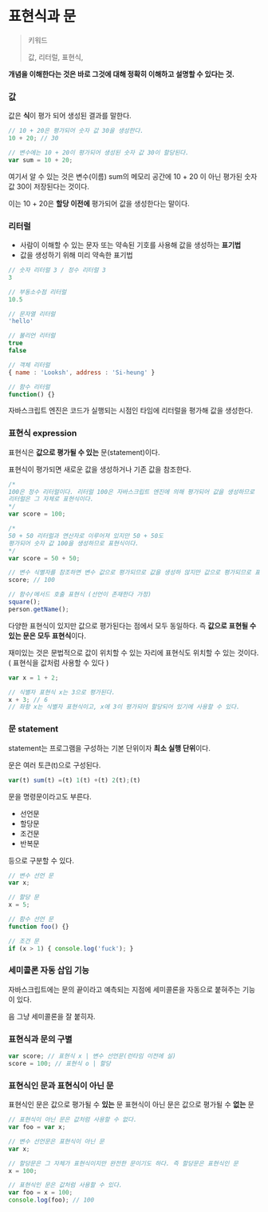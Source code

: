 # 표현식과 문

> 키워드
>
> 값, 리터럴, 표현식,&#x20;

**개념을 이해한다는 것은 바로 그것에 대해 정확히 이해하고 설명할 수 있다는 것.**

### 값

값은 **식**이 평가 되어 생성된 결과를 말한다.

```javascript
// 10 + 20은 평가되어 숫자 값 30을 생성한다.
10 + 20; // 30

// 변수에는 10 + 20이 평가되어 생성된 숫자 값 30이 할당된다.
var sum = 10 + 20;
```

여기서 알 수 있는 것은 변수(이름) sum의 메모리 공간에 10 + 20 이 아닌
평가된 숫자 값 30이 저장된다는 것이다.

이는 10 + 20은 **할당 이전에** 평가되어 값을 생성한다는 말이다.

### 리터럴

* 사람이 이해할 수 있는 문자 또는 약속된 기호를 사용해 값을 생성하는 **표기법**
* 값을 생성하기 위해 미리 약속한 표기법

```javascript
// 숫자 리터럴 3 / 정수 리터럴 3
3

// 부동소수점 리터럴
10.5

// 문자열 리터럴
'hello'

// 불리언 리터럴
true
false

// 객체 리터럴
{ name : 'Looksh', address : 'Si-heung' }

// 함수 리터럴
function() {}
```

자바스크립트 엔진은 코드가 실행되는 시점인 타임에 리터럴을 평가해 값을 생성한다.

### 표현식 expression

표현식은 **값으로 평가될 수 있는** 문(statement)이다.

표현식이 평가되면 새로운 값을 생성하거나 기존 값을 참조한다.

```javascript
/* 
100은 정수 리터럴이다. 리터럴 100은 자바스크립트 엔진에 의해 평가되어 값을 생성하므로
리터럴은 그 자체로 표현식이다.
*/
var score = 100;

/*
50 + 50 리터럴과 연산자로 이루어져 있지만 50 + 50도 
평가되어 숫자 값 100을 생성하므로 표현식이다.
*/
var score = 50 + 50;

// 변수 식별자를 참조하면 변수 값으로 평가되므로 값을 생성하 않지만 값으로 평가되므로 표현식이다.
score; // 100

// 함수/메서드 호출 표현식 (선언이 존재한다 가정)
square();
person.getName();
```

다양한 표현식이 있지만 값으로 평가된다는 점에서 모두 동일하다.
즉 **값으로 표현될 수 있는 문은 모두 표현식**이다.

재미있는 것은 문법적으로 값이 위치할 수 있는 자리에 표현식도 위치할 수 있는 것이다.
( 표현식을 값처럼 사용할 수 있다 )

```javascript
var x = 1 + 2;

// 식별자 표현식 x는 3으로 평가된다.
x + 3; // 6
// 좌항 x는 식별자 표현식이고, x에 3이 평가되어 할당되어 있기에 사용할 수 있다.
```

### 문 statement

statement는 프로그램을 구성하는 기본 단위이자 **최소 실행 단위**이다.

문은 여러 토큰(t)으로 구성된다.

```javascript
var(t) sum(t) =(t) 1(t) +(t) 2(t);(t)
```

문을 명령문이라고도 부른다.

* 선언문
* 할당문
* 조건문
* 반복문

등으로 구분할 수 있다.

```javascript
// 변수 선언 문
var x;

// 할당 문
x = 5;

// 함수 선언 문
function foo() {}

// 조건 문
if (x > 1) { console.log('fuck'); }
```

### 세미콜론 자동 삽입 기능

자바스크립트에는 문의 끝이라고 예측되는 지점에 세미콜론을 자동으로 붙혀주는 기능이 있다.

음 그냥 세미콜론을 잘 붙히자.

### 표현식과 문의 구별

```javascript
var score; // 표현식 x | 변수 선언문(런타임 이전에 실)
score = 100; // 표현식 o | 할당
```

### 표현식인 문과 표현식이 아닌 문

표현식인 문은 값으로 평가될 수 **있는** 문
표현식이 아닌 문은 값으로 평가될 수 **없는** 문

```javascript
// 표현식이 아닌 문은 값처럼 사용할 수 없다.
var foo = var x;

// 변수 선언문은 표현식이 아닌 문
var x;

// 할당문은 그 자체가 표현식이지만 완전한 문이기도 하다. 즉 할당문은 표현식인 문
x = 100;

// 표현식인 문은 값처럼 사용할 수 있다.
var foo = x = 100;
console.log(foo); // 100
```
